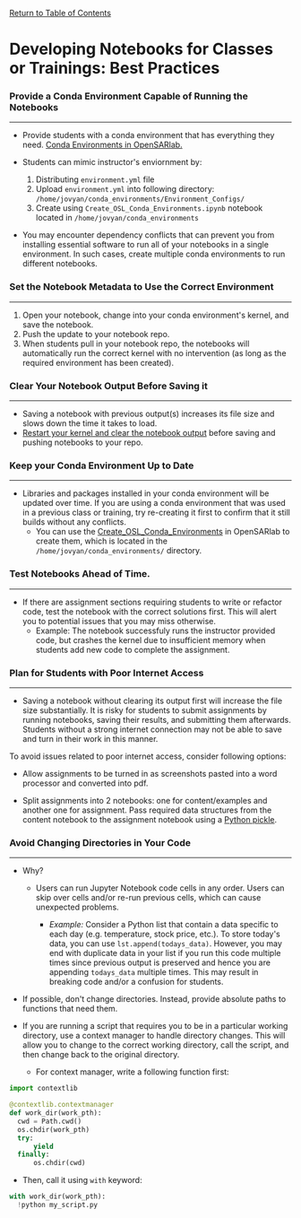 [Return to Table of Contents](../user.md)

# Developing Notebooks for Classes or Trainings: Best Practices

### Provide a Conda Environment Capable of Running the Notebooks
---

* Provide students with a conda environment that has everything they need. [Conda Environments in OpenSARlab.](conda_environments.md)

* Students can mimic instructor's enviornment by:

    1. Distributing ```environment.yml``` file
    2. Upload ```environment.yml``` into following directory: ```/home/jovyan/conda_environments/Environment_Configs/```         
    3. Create using ```Create_OSL_Conda_Environments.ipynb``` notebook located in ```/home/jovyan/conda_environments```

* You may encounter dependency conflicts that can prevent you from installing essential software to run all of your notebooks in a single environment. In such cases, create multiple conda environments to run different notebooks.

### Set the Notebook Metadata to Use the Correct Environment
---

1. Open your notebook, change into your conda environment's kernel, and save the notebook.
1. Push the update to your notebook repo.
1. When students pull in your notebook repo, the notebooks will automatically run the correct kernel with no intervention (as long as the required environment has been created).

### Clear Your Notebook Output Before Saving it
---
* Saving a notebook with previous output(s) <!--displayed--> increases its file size and slows down the time it takes to load.
* [Restart your kernel and clear the notebook output](restarting_server_and_kernel.md) before saving and pushing notebooks to your repo. 

### Keep your Conda Environment Up to Date
---

* Libraries and packages installed in your conda environment will be updated over time. If you are using a conda environment that was used in a previous class or training, try re-creating it first to confirm that it still builds without any conflicts.
    * You can use the [Create_OSL_Conda_Environments](https://github.com/ASFOpenSARlab/opensarlab-envs/blob/main/Create_OSL_Conda_Environments.ipynb) in OpenSARlab to create them, which is located in the `/home/jovyan/conda_environments/` directory.


### Test Notebooks Ahead of Time.
---

* If there are assignment sections requiring students to write or refactor code, test the notebook with the correct solutions first. This will alert you to potential issues that you may miss otherwise.
    * Example: The notebook successfuly runs the instructor provided code, but crashes the kernel due to insufficient memory when students add new code to complete the assignment. 

### Plan for Students with Poor Internet Access
---

* Saving a notebook without clearing its output first will increase the file size substantially. It is risky for students to submit assignments by running notebooks, saving their results, and submitting them afterwards. Students without a strong internet connection may not be able to save and turn in their work in this manner.

To avoid issues related to poor internet access, consider following options:

* Allow assignments to be turned in as screenshots pasted into a word processor and converted into pdf.

* Split assignments into 2 notebooks: one for content/examples and another one for assignment. Pass required data structures from the content notebook to the assignment notebook using a [Python pickle](https://docs.python.org/3/library/pickle.html).
    
### Avoid Changing Directories in Your Code
---

* Why?
    * Users can run Jupyter Notebook code cells in any order. Users can skip over cells and/or re-run previous cells, which can cause unexpected problems. 
        * *Example:* Consider a Python list that contain a data specific to each day (e.g. temperature, stock price, etc.). To store today's data, you can use `lst.append(todays_data)`. However, you may end with duplicate data in your list if you run this code multiple times since previous output is preserved and hence you are appending `todays_data` multiple times. This may result in breaking code and/or a confusion for students.

        <!-- * For example: Consider a 2 line code that creates ```some/other/path``` and then goes into that directy. If this code gets re-run, you may end up doing same operation over and over with following result: `some/other/path/some/other/path/some/other/path/...`. This will cause breaking code and a confusion for students. -->
<!--  use diff example; use appending in list example -->
    
<!-- screenshot here if necessary -->
    
* If possible, don't change directories. Instead, provide absolute paths to functions that need them.

* If you are running a script that requires you to be in a particular working directory, use a context manager to handle directory changes. This will allow you to change to the correct working directory, call the script, and then change back to the original directory.
    * For context manager, write a following function first:

```python
import contextlib

@contextlib.contextmanager
def work_dir(work_pth):
  cwd = Path.cwd()
  os.chdir(work_pth)
  try:
      yield
  finally:
      os.chdir(cwd)
``` 

* Then, call it using `with` keyword:

```python
with work_dir(work_pth):
  !python my_script.py  
```

  
  

    

    